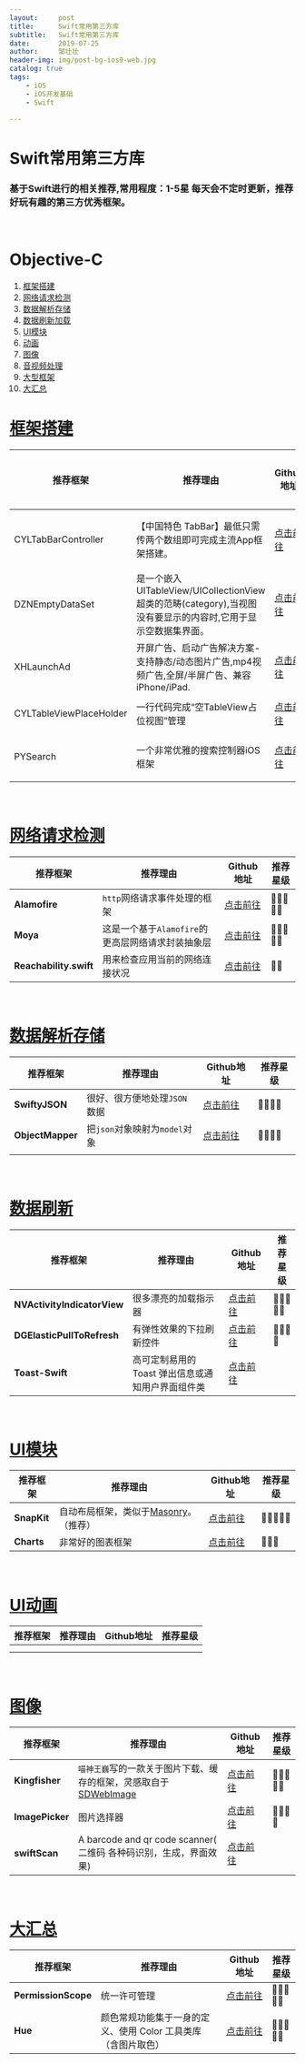 ```yaml
---
layout:     post
title:      Swift常用第三方库
subtitle:   Swift常用第三方库
date:       2019-07-25
author:     邹壮壮
header-img: img/post-bg-ios9-web.jpg
catalog: true
tags:
    - iOS
    - iOS开发基础
    - Swift

---
```


# Swift常用第三方库

### 基于Swift进行的相关推荐,常用程度：1-5星 每天会不定时更新，推荐好玩有趣的第三方优秀框架。

<br>

# Objective-C 

1. [框架搭建](#1)
2. [网络请求检测](#2) 
3. [数据解析存储](#3) 
4. [数据刷新加载](#4)
5. [UI模块](#5) 
6. [动画](#6) 
7. [图像](#7) 
8. [音视频处理](#8) 
9. [大型框架](#9) 
10. [大汇总](#10) 

<span id="1"></span>

# [框架搭建](#back)

| 推荐框架                | 推荐理由                                                     | Github地址                                                   | 推荐星级 |
| ----------------------- | ------------------------------------------------------------ | ------------------------------------------------------------ | -------- |
| CYLTabBarController     | 【中国特色 TabBar】最低只需传两个数组即可完成主流App框架搭建。 | [点击前往](https://github.com/ChenYilong/CYLTabBarController) | 🌟🌟🌟🌟🌟    |
| DZNEmptyDataSet         | 是一个嵌入 UITableView/UICollectionView 超类的范畴(category),当视图没有要显示的内容时,它用于显示空数据集界面。 | [点击前往](https://github.com/dzenbot/DZNEmptyDataSet)       | 🌟🌟🌟🌟     |
| XHLaunchAd              | 开屏广告、启动广告解决方案-支持静态/动态图片广告,mp4视频广告,全屏/半屏广告、兼容iPhone/iPad. | [点击前往](https://github.com/CoderZhuXH/XHLaunchAd)         | 🌟🌟🌟🌟     |
| CYLTableViewPlaceHolder | 一行代码完成“空TableView占位视图”管理                        | [点击前往](https://github.com/ChenYilong/CYLTableViewPlaceHolder) | 🌟🌟🌟      |
| PYSearch                | 一个非常优雅的搜索控制器iOS框架                              | [点击前往](https://github.com/ko1o/PYSearch)                 | 🌟🌟🌟🌟     |

<br>

<span id="2"></span>

# [网络请求检测](#back)

| 推荐框架               | 推荐理由                                          | Github地址                                                   | 推荐星级 |
| ---------------------- | ------------------------------------------------- | ------------------------------------------------------------ | -------- |
| **Alamofire**          | `http`网络请求事件处理的框架                      | [点击前往](https://github.com/Alamofire/Alamofire)           | 🌟🌟🌟🌟🌟    |
| **Moya**               | 这是一个基于`Alamofire`的更高层网络请求封装抽象层 | [点击前往](https://github.com/Moya/Moya)                     | 🌟🌟🌟🌟🌟    |
| **Reachability.swift** | 用来检查应用当前的网络连接状况                    | [点击前往](https://github.com/ashleymills/Reachability.swift) | 🌟🌟       |

<br>

<span id="3"></span>

# [数据解析存储](#back)

| 推荐框架         | 推荐理由                      | Github地址                                                   | 推荐星级 |
| ---------------- | ----------------------------- | ------------------------------------------------------------ | -------- |
| **SwiftyJSON**   | 很好、很方便地处理`JSON`数据  | [点击前往](https://github.com/SwiftyJSON/SwiftyJSON)         | 🌟🌟🌟🌟     |
| **ObjectMapper** | 把`json`对象映射为`model`对象 | [点击前往](https://github.com/tristanhimmelman/ObjectMapper) | 🌟🌟🌟🌟     |
|                  |                               |                                                              |          |

<br>

<span id="4"></span>

# [数据刷新](#back)

| 推荐框架                    | 推荐理由                                          | Github地址                                                   | 推荐星级 |
| --------------------------- | ------------------------------------------------- | ------------------------------------------------------------ | -------- |
| **NVActivityIndicatorView** | 很多漂亮的加载指示器                              | [点击前往](https://github.com/ninjaprox/NVActivityIndicatorView) | 🌟🌟🌟🌟🌟    |
| **DGElasticPullToRefresh**  | 有弹性效果的下拉刷新控件                          | [点击前往](https://github.com/gontovnik/DGElasticPullToRefresh) | 🌟🌟🌟🌟     |
| **Toast-Swift**             | 高可定制易用的 Toast 弹出信息或通知用户界面组件类 | [点击前往](https://github.com/scalessec/Toast-Swift)         |          |

<br>

<span id="5"></span>

# [UI模块](#back)

| 推荐框架    | 推荐理由                                                     | Github地址                                        | 推荐星级 |
| ----------- | ------------------------------------------------------------ | ------------------------------------------------- | -------- |
| **SnapKit** | 自动布局框架，类似于[Masonry](https://link.jianshu.com?t=https%3A%2F%2Fgithub.com%2FSnapKit%2FMasonry)。（推荐） | [点击前往](https://github.com/SnapKit/SnapKit)    | 🌟🌟🌟🌟🌟    |
| **Charts**  | 非常好的图表框架                                             | [点击前往](https://github.com/danielgindi/Charts) | 🌟🌟🌟      |

<br>

<span id="6"></span>

# [UI动画](#back)

| 推荐框架 | 推荐理由 | Github地址 | 推荐星级 |
| -------- | -------- | ---------- | -------- |
|          |          |            |          |
|          |          |            |          |

<br>

<span id="7"></span>

# [图像](#back)

| 推荐框架        | 推荐理由                                                     | Github地址                                           | 推荐星级 |
| --------------- | ------------------------------------------------------------ | ---------------------------------------------------- | -------- |
| **Kingfisher**  | `喵神王巍`写的一款关于图片下载、缓存的框架，灵感取自于[SDWebImage](https://link.jianshu.com?t=https%3A%2F%2Fgithub.com%2Frs%2FSDWebImage) | [点击前往](https://github.com/onevcat/Kingfisher)    | 🌟🌟🌟🌟🌟    |
| **ImagePicker** | 图片选择器                                                   | [点击前往](https://github.com/hyperoslo/ImagePicker) | 🌟🌟🌟🌟     |
| **swiftScan**   | A barcode and qr code scanner( 二维码 各种码识别，生成，界面效果) | [点击前往](https://github.com/MxABC/swiftScan)       |          |

<br>

<span id="10"></span>

# [大汇总](#back)

| 推荐框架            | 推荐理由                                                     | Github地址                                                | 推荐星级 |
| ------------------- | ------------------------------------------------------------ | --------------------------------------------------------- | -------- |
| **PermissionScope** | 统一许可管理                                                 | [点击前往](https://github.com/nickoneill/PermissionScope) | 🌟🌟🌟🌟🌟    |
| **Hue**             | 颜色常规功能集于一身的定义、使用 Color 工具类库（含图片取色） | [点击前往](https://github.com/zenangst/Hue)               | 🌟🌟🌟🌟🌟    |

<br>

<br>
<br>
<br>
<br>
<br>